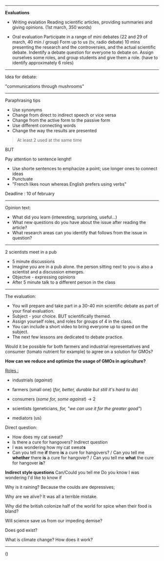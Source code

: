 
___
**Evaluations**

- Writing evalation
Reading scientific articles, providing summaries and giving opinions. (1st march, 350 words)

- Oral evaluation
Participate in a range of mini debates (22 and 29 of march, 40 min / group)
Form up to us (tv, radio debate)
10 mins presenting the research and the controversies, and the actual scientific debate.
Indentify a debate question for everyone to debate on.
Assign ourselves some roles, and group students and give them a role.
(have to identify approximately 6 roles)

___

Idea for debate:

"communications through mushrooms"


___
 Paraphrasing tips
 - Use synonyms
 - Change from direct to indirect speech or vice versa
 - Change from the active form to the passive form
 - Use different connecting words
 - Change the way the results are presented
 > At least 2 used at the same time
 
 BUT

Pay attention to sentence lenght!
- Use shorte sentences to emphacize a point; use longer ones to connect ideas
- Punctuate
- "French likes noun whereas English prefers using verbs"


Deadline : 10 of february


____

Opinion text:
- What did you learn (interesting, surprising, useful...)
- What new questions do you have about the issue after reading the article?
- What research areas can you identify that follows from the issue in question?
____

2 scientists meet in a pub
- 5 minute discussions
- Imagine you are in a pub alone. the person sitting next to you is also a scientist and a discussion emerges.
- Objectve - expressing opinions
- After 5 minute talk to a different person in the class
-----

The evaluation:
- You will prepare and take part in a 30-40 min scientific debate as part of your final evaluation.
- Subject - your choice. BUT scientifically themed.
- Assign yourself roles, and roles for groups of 4 in the class.
- You can include a short video to bring everyone up to speed on the subject.
- The next few lessons are dedicated to debate practice.

Would it be possible for both farmers and industrial representatives and consumer (tomato nutrient for example) to agree on a solution for GMOs?

**How can we reduce and optimize the usage of GMOs in agriculture?**

<u>Roles :</u>
- industrials (*against*)
- farmers (small one) (*for, better, durable but still it's hard to do*)
- consumers (*some for, some against*) -> 2
- scientists (geneticians, *for, "we can use it for the greater good"*)

- mediators (us)



Direct question:
- How does my cat sweat?
- Is there a cure for hangovers?
Indirect question
- I was wondering how my cat sweat**s**
- Can you tell me **if** there **is** a cure for hangovers? / Can you tell me **whether** there **is** a cure for hangover? / Can you tell me **what** the cure for hangover **is**?

**Indirect style questions**
Can/Could you tell me
Do you know
I was wondering
I'd like to know if

Why is it raining?
Because the coulds are depressives;

Why are we alive?
It was all a terrible mistake.

Why did the british colonize half of the world for spice when their food is bland?

Will science save us from our impeding demise?

Does god exist?

What is climate change? How does it work?

____

()